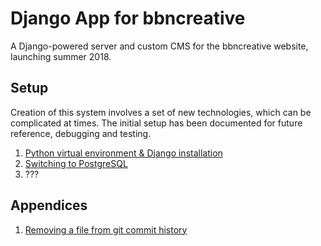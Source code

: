 # Django App for bbncreative
A Django-powered server and custom CMS for the bbncreative website, launching summer 2018.

## Setup
Creation of this system involves a set of new technologies, which can be complicated at times. The initial setup has been documented for future reference, debugging and testing.

1. [Python virtual environment & Django installation](/setup/virtualenv.md)
2. [Switching to PostgreSQL](/setup/postgresql.md)
3. ???

## Appendices
1. [Removing a file from git commit history](/appendices/githistory.md)